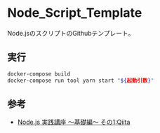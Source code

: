 # Node_Script_Template

Node.jsのスクリプトのGithubテンプレート。

## 実行

``` bash
docker-compose build
docker-compose run tool yarn start "${起動引数}"
```

## 参考

- [Node.js 実践講座 〜基礎編〜 その1:Qiita](https://qiita.com/loremipsumjp/items/3d32a44fe80c9a2febbe)
